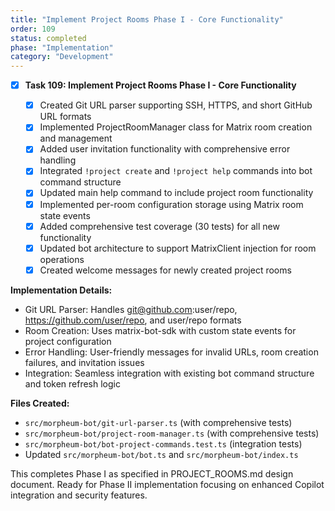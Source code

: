 ```yaml
---
title: "Implement Project Rooms Phase I - Core Functionality"
order: 109
status: completed
phase: "Implementation"
category: "Development"
---
```


- [x] **Task 109: Implement Project Rooms Phase I - Core Functionality**

  - [x] Created Git URL parser supporting SSH, HTTPS, and short GitHub URL formats
  - [x] Implemented ProjectRoomManager class for Matrix room creation and management
  - [x] Added user invitation functionality with comprehensive error handling
  - [x] Integrated `!project create` and `!project help` commands into bot command structure
  - [x] Updated main help command to include project room functionality
  - [x] Implemented per-room configuration storage using Matrix room state events
  - [x] Added comprehensive test coverage (30 tests) for all new functionality
  - [x] Updated bot architecture to support MatrixClient injection for room operations
  - [x] Created welcome messages for newly created project rooms

**Implementation Details:**
- Git URL Parser: Handles git@github.com:user/repo, https://github.com/user/repo, and user/repo formats
- Room Creation: Uses matrix-bot-sdk with custom state events for project configuration
- Error Handling: User-friendly messages for invalid URLs, room creation failures, and invitation issues
- Integration: Seamless integration with existing bot command structure and token refresh logic

**Files Created:**
- `src/morpheum-bot/git-url-parser.ts` (with comprehensive tests)
- `src/morpheum-bot/project-room-manager.ts` (with comprehensive tests)
- `src/morpheum-bot/bot-project-commands.test.ts` (integration tests)
- Updated `src/morpheum-bot/bot.ts` and `src/morpheum-bot/index.ts`

This completes Phase I as specified in PROJECT_ROOMS.md design document. Ready for Phase II implementation focusing on enhanced Copilot integration and security features.